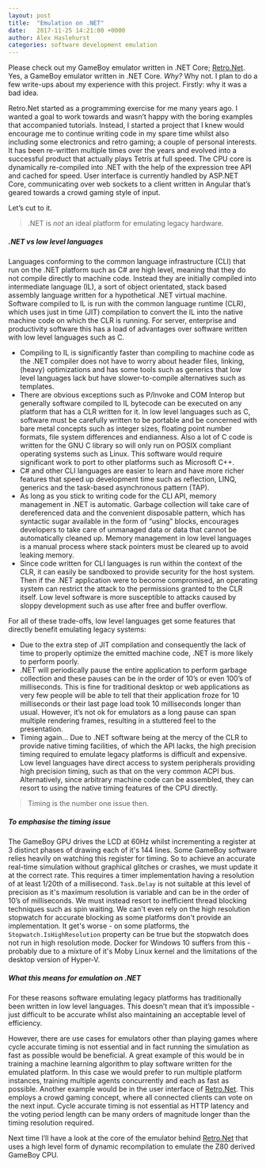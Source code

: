 ```yaml
---
layout: post
title:  "Emulation on .NET"
date:   2017-11-25 14:21:00 +0000
author: Alex Haslehurst
categories: software development emulation
---
```


Please check out my GameBoy emulator written in .NET Core; [Retro.Net](https://github.com/axle-h/Retro.Net). Yes, a GameBoy emulator written in .NET Core. *Why?* Why not.
I plan to do a few write-ups about my experience with this project. Firstly: why it was a bad idea.

<!--break-->

Retro.Net started as a programming exercise for me many years ago. I wanted a goal to work towards and wasn’t happy with the boring examples that accompanied tutorials. Instead, I started a project that I knew would encourage me to continue writing code in my spare time whilst also including some electronics and retro gaming; a couple of personal interests. It has been re-written multiple times over the years and evolved into a successful product that actually plays Tetris at full speed. The CPU core is dynamically re-compiled into .NET with the help of the expression tree API and cached for speed. User interface is currently handled by ASP.NET Core, communicating over web sockets to a client written in Angular that’s geared towards a crowd gaming style of input. 

Let’s cut to it.
> .NET is *not* an ideal platform for emulating legacy hardware.

##### .NET vs low level languages

Languages conforming to the common language infrastructure (CLI) that run on the .NET platform such as C# are high level, meaning that they do not compile directly to machine code. Instead they are initially compiled into intermediate language (IL), a sort of object orientated, stack based assembly language written for a hypothetical .NET virtual machine. Software compiled to IL is run with the common language runtime (CLR), which uses just in time (JIT) compilation to convert the IL into the native machine code on which the CLR is running. For server, enterprise and productivity software this has a load of advantages over software written with low level languages such as C.

* Compiling to IL is significantly faster than compiling to machine code as the .NET compiler does not have to worry about header files, linking, (heavy) optimizations and has some tools such as generics that low level languages lack but have slower-to-compile alternatives such as templates.
* There are obvious exceptions such as P/Invoke and COM Interop but generally software compiled to IL bytecode can be executed on any platform that has a CLR written for it. In low level languages such as C, software must be carefully written to be portable and be concerned with bare metal concepts such as integer sizes, floating point number formats, file system differences and endianness. Also a lot of C code is written for the GNU C library so will only run on POSIX compliant operating systems such as Linux. This software would require significant work to port to other platforms such as Microsoft C++.
* C# and other CLI languages are easier to learn and have more richer features that speed up development time such as reflection, LINQ, generics and the task-based asynchronous pattern (TAP).
* As long as you stick to writing code for the CLI API, memory management in .NET is automatic. Garbage collection will take care of dereferenced data and the convenient disposable pattern, which has syntactic sugar available in the form of “using” blocks, encourages developers to take care of unmanaged data or data that cannot be automatically cleaned up. Memory management in low level languages is a manual process where stack pointers must be cleared up to avoid leaking memory.
* Since code written for CLI languages is run within the context of the CLR, it can easily be sandboxed to provide security for the host system. Then if the .NET application were to become compromised, an operating system can restrict the attack to the permissions granted to the CLR itself. Low level software is more susceptible to attacks caused by sloppy development such as use after free and buffer overflow.

For all of these trade-offs, low level languages get some features that directly benefit emulating legacy systems:

* Due to the extra step of JIT compilation and consequently the lack of time to properly optimize the emitted machine code, .NET is more likely to perform poorly.
* .NET will periodically pause the entire application to perform garbage collection and these pauses can be in the order of 10’s or even 100’s of milliseconds. This is fine for traditional desktop or web applications as very few people will be able to tell that their application froze for 10 milliseconds or their last page load took 10 milliseconds longer than usual. However, it’s not ok for emulators as a long pause can span multiple rendering frames, resulting in a stuttered feel to the presentation.
* Timing again… Due to .NET software being at the mercy of the CLR to provide native timing facilities, of which the API lacks, the high precision timing required to emulate legacy platforms is difficult and expensive. Low level languages have direct access to system peripherals providing high precision timing, such as that on the very common ACPI bus. Alternatively, since arbitrary machine code can be assembled, they can resort to using the native timing features of the CPU directly.

> Timing is the number one issue then.

##### To emphasise the timing issue

The GameBoy GPU drives the LCD at 60Hz whilst incrementing a register at 3 distinct phases of drawing each of it's 144 lines. Some GameBoy software relies heavily on watching this register for timing. So to achieve an accurate real-time simulation without graphical glitches or crashes, we must update it at the correct rate. This requires a timer implementation having a resolution of at least 1/20th of a millisecond. `Task.Delay` is not suitable at this level of precision as it's maximum resolution is variable and can be in the order of 10’s of milliseconds. We must instead resort to inefficient thread blocking techniques such as spin waiting. We can't even rely on the high resolution stopwatch for accurate blocking as some platforms don't provide an implementation. It get's worse - on some platforms, the `Stopwatch.IsHighResolution` property can be true but the stopwatch does not run in high resolution mode. Docker for Windows 10 suffers from this - probably due to a mixture of it's Moby Linux kernel and the limitations of the desktop version of Hyper-V.

##### What this means for emulation on .NET

For these reasons software emulating legacy platforms has traditionally been written in low level languages. This doesn’t mean that it’s impossible - just difficult to be accurate whilst also maintaining an acceptable level of efficiency.

However, there are use cases for emulators other than playing games where cycle accurate timing is not essential and in fact running the simulation as fast as possible would be beneficial. A great example of this would be in training a machine learning algorithm to play software written for the emulated platform. In this case we would prefer to run multiple platform instances, training multiple agents concurrently and each as fast as possible. Another example would be in the user interface of [Retro.Net](https://github.com/axle-h/Retro.Net). This employs a crowd gaming concept, where all connected clients can vote on the next input. Cycle accurate timing is not essential as HTTP latency and the voting period length can be many orders of magnitude longer than the timing resolution required.

Next time I’ll have a look at the core of the emulator behind [Retro.Net](https://github.com/axle-h/Retro.Net) that uses a high level form of dynamic recompilation to emulate the Z80 derived GameBoy CPU.